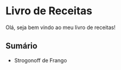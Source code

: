 # Livro de Receitas
Olá, seja bem vindo ao meu livro de receitas!

## Sumário
- Strogonoff de Frango